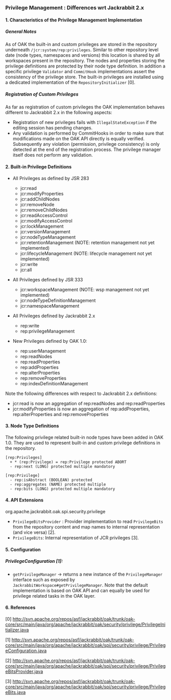 <!--
   Licensed to the Apache Software Foundation (ASF) under one or more
   contributor license agreements.  See the NOTICE file distributed with
   this work for additional information regarding copyright ownership.
   The ASF licenses this file to You under the Apache License, Version 2.0
   (the "License"); you may not use this file except in compliance with
   the License.  You may obtain a copy of the License at

       http://www.apache.org/licenses/LICENSE-2.0

   Unless required by applicable law or agreed to in writing, software
   distributed under the License is distributed on an "AS IS" BASIS,
   WITHOUT WARRANTIES OR CONDITIONS OF ANY KIND, either express or implied.
   See the License for the specific language governing permissions and
   limitations under the License.
  -->
### Privilege Management : Differences wrt Jackrabbit 2.x

#### 1. Characteristics of the Privilege Management Implementation

##### General Notes
As of OAK the built-in and custom privileges are stored in the repository 
underneath `/jcr:system/rep:privileges`. Similar to other repository level date
(node types, namespaces and versions) this location is shared by all workspaces
present in the repository. The nodes and properties storing the privilege
definitions are protected by their node type definition.  In addition a specific
privilege `Validator` and `CommitHook` implementations assert the consistency of
the privilege store. The built-in privileges are installed using a dedicated
implementation of the `RepositoryInitializer` [0].

##### Registration of Custom Privileges
As far as registration of custom privileges the OAK implementation behaves
different to Jackrabbit 2.x in the following aspects:
- Registration of new privileges fails with `IllegalStateException` if the editing session has pending changes.
- Any validation is performed by CommitHooks in order to make sure that modifications made on the OAK API directly is equally verified. Subsequently any violation (permission, privilege consistency) is only detected at the end of the registration process. The privilege manager itself does not perform any validation.

#### 2. Built-in Privilege Definitions

- All Privileges as defined by JSR 283
    - jcr:read
    - jcr:modifyProperties
    - jcr:addChildNodes
    - jcr:removeNode
    - jcr:removeChildNodes
    - jcr:readAccessControl
    - jcr:modifyAccessControl
    - jcr:lockManagement
    - jcr:versionManagement
    - jcr:nodeTypeManagement
    - jcr:retentionManagement (NOTE: retention management not yet implemented)
    - jcr:lifecycleManagement (NOTE: lifecycle management not yet implemented)
    - jcr:write
    - jcr:all


- All Privileges defined by JSR 333
    - jcr:workspaceManagement (NOTE: wsp management not yet implemented)
    - jcr:nodeTypeDefinitionManagement
    - jcr:namespaceManagement


- All Privileges defined by Jackrabbit 2.x
    - rep:write
    - rep:privilegeManagement


- New Privileges defined by OAK 1.0:
    - rep:userManagement
    - rep:readNodes
    - rep:readProperties
    - rep:addProperties
    - rep:alterProperties
    - rep:removeProperties
    - rep:indexDefinitionManagement


Note the following differences with respect to Jackrabbit 2.x definitions:
- jcr:read is now an aggregation of rep:readNodes and rep:readProperties
- jcr:modifyProperties is now an aggregation of rep:addProperties, rep:alterProperties and rep:removeProperties

#### 3. Node Type Definitions

The following privilege related built-in node types have been added in OAK 1.0.
They are used to represent built-in and custom privilege definitions in the repository.

    [rep:Privileges]
      + * (rep:Privilege) = rep:Privilege protected ABORT
      - rep:next (LONG) protected multiple mandatory

    [rep:Privilege]
      - rep:isAbstract (BOOLEAN) protected
      - rep:aggregates (NAME) protected multiple
      - rep:bits (LONG) protected multiple mandatory

#### 4. API Extensions

org.apache.jackrabbit.oak.spi.security.privilege

- `PrivilegeBitsProvider` : Provider implementation to read `PrivilegeBits` from the repository content and map names to internal representation (and vice versa) [2].
- `PrivilegeBits`: Internal representation of JCR privileges [3].

#### 5. Configuration

##### PrivilegeConfiguration [1]:
- `getPrivilegeManager` -> returns a new instance of the `PrivilegeManager`
   interface such as exposed by `JackrabbitWorkspace#getPrivilegeManager`.
   Note that the default implementation is based on OAK API and can equally be
   used for privilege related tasks in the OAK layer.

#### 6. References

[0] http://svn.apache.org/repos/asf/jackrabbit/oak/trunk/oak-core/src/main/java/org/apache/jackrabbit/oak/security/privilege/PrivilegeInitializer.java

[1] http://svn.apache.org/repos/asf/jackrabbit/oak/trunk/oak-core/src/main/java/org/apache/jackrabbit/oak/spi/security/privilege/PrivilegeConfiguration.java

[2] http://svn.apache.org/repos/asf/jackrabbit/oak/trunk/oak-core/src/main/java/org/apache/jackrabbit/oak/spi/security/privilege/PrivilegeBitsProvider.java

[3] http://svn.apache.org/repos/asf/jackrabbit/oak/trunk/oak-core/src/main/java/org/apache/jackrabbit/oak/spi/security/privilege/PrivilegeBits.java